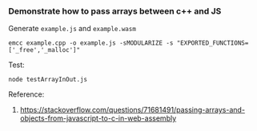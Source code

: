 ### Demonstrate how to pass arrays between c++ and JS



Generate `example.js` and `example.wasm`
```
emcc example.cpp -o example.js -sMODULARIZE -s "EXPORTED_FUNCTIONS=['_free','_malloc']"
```


Test:
```
node testArrayInOut.js
```
Reference: 
1. https://stackoverflow.com/questions/71681491/passing-arrays-and-objects-from-javascript-to-c-in-web-assembly
